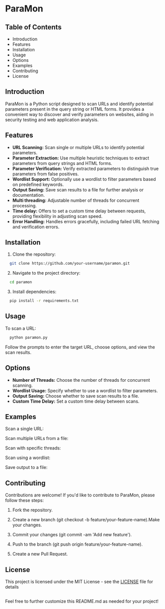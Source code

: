 
#  ParaMon


## Table of Contents 

- Introduction
- Features
- Installation
- Usage
- Options
- Examples
- Contributing
- License
## Introduction

ParaMon is a Python script designed to scan URLs and identify potential parameters present in the query string or HTML forms. It provides a convenient way to discover and verify parameters on websites, aiding in security testing and web application analysis.
## Features

- **URL Scanning:** Scan single or multiple URLs to identify potential parameters.
- **Parameter Extraction:** Use multiple heuristic techniques to extract parameters from query strings and HTML forms.
- **Parameter Verification:** Verify extracted parameters to distinguish true parameters from false positives.
- **Wordlist Support:** Optionally use a wordlist to filter parameters based on predefined keywords.
- **Output Saving:** Save scan results to a file for further analysis or documentation.
- **Multi threading:** Adjustable number of threads for concurrent processing.
- **Time delay:** Offers to set a custom time delay between requests, providing flexibility in adjusting scan speed.
- **Error Handling:** Handles errors gracefully, including failed URL fetching and verification errors.

## Installation

1. Clone the repository:

```bash
  git clone https://github.com/your-username/paramon.git
```
2. Navigate to the project directory:
```bash
  cd paramon
```
3. Install dependencies:
```bash
  pip install -r requirements.txt
```
## Usage
To scan a URL:


```bash
  python paramon.py
```
Follow the prompts to enter the target URL, choose options, and view the scan results.
## Options

- **Number of Threads:** Choose the number of threads for concurrent scanning.
- **Wordlist Usage:** Specify whether to use a wordlist to filter parameters.
- **Output Saving:** Choose whether to save scan results to a file.
- **Custom Time Delay:** Set a custom time delay between scans.
## Examples

Scan a single URL:

Scan multiple URLs from a file:

Scan with specific threads:

Scan using a wordlist:

Save output to a file:
## Contributing

Contributions are welcome! If you'd like to contribute to ParaMon, please follow these steps:

1. Fork the repository.

2. Create a new branch (git checkout -b feature/your-feature-name).Make your changes.

3. Commit your changes (git commit -am 'Add new feature').

4. Push to the branch (git push origin feature/your-feature-name).

5. Create a new Pull Request.
## License

This project is licensed under the MIT License - see the [LICENSE](https://choosealicense.com/licenses/mit/) file for details
## 
Feel free to further customize this README.md as needed for your project!

